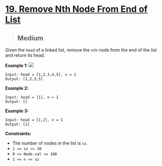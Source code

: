 # [19. Remove Nth Node From End of List](https://leetcode.com/problems/remove-nth-node-from-end-of-list/)

> ## Medium

Given the `head` of a linked list, remove the `nth` node from the end of the list and return its head.

**Example 1:**
![](https://assets.leetcode.com/uploads/2020/10/03/remove_ex1.jpg)

```
Input: head = [1,2,3,4,5], n = 2
Output: [1,2,3,5]
```

**Example 2:**

```
Input: head = [1], n = 1
Output: []
```

**Example 3:**

```
Input: head = [1,2], n = 1
Output: [1]
```

**Constraints:**

- The number of nodes in the list is `sz`.
- `1 <= sz <= 30`
- `0 <= Node.val <= 100`
- `1 <= n <= sz`
